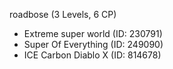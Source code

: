 roadbose (3 Levels, 6 CP)

- Extreme super world (ID: 230791)
- Super Of Everything (ID: 249090)
- ICE Carbon Diablo X (ID: 814678)
